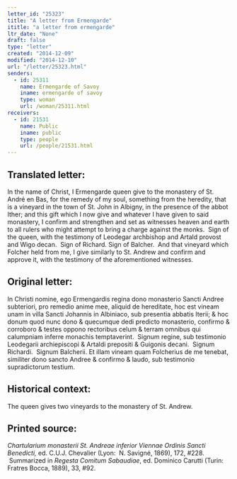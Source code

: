 ```yaml
---
letter_id: "25323"
title: "A letter from Ermengarde"
ititle: "a letter from ermengarde"
ltr_date: "None"
draft: false
type: "letter"
created: "2014-12-09"
modified: "2014-12-10"
url: "/letter/25323.html"
senders:
  - id: 25311
    name: Ermengarde of Savoy
    iname: ermengarde of savoy
    type: woman
    url: /woman/25311.html
receivers:
  - id: 21531
    name: Public
    iname: public
    type: people
    url: /people/21531.html
---
```

<h2> Translated letter:</h2><p>In the name of Christ, I Ermengarde queen give to the monastery of St. Andr<span>é en Bas</span>, for the remedy of my soul, something from the heredity, that is a vineyard in the town of St. John in Albigny, in the presence of the abbot Ither; and this gift which I now give and whatever I have given to said monastery, I confirm and strengthen and set as witnesses heaven and earth to all rulers who might attempt to bring a charge against the monks. &nbsp;Sign of the queen, with the testimony of Leodegar archbishop and Artald provost and Wigo decan. &nbsp;Sign of Richard. Sign of Balcher. &nbsp;And that vineyard which Folcher held from me, I give similarly to St. Andrew and confirm and approve it, with the testimony of the aforementioned witnesses.</p><h2 class="mt-4"> Original letter:</h2><p>In Christi nomine, ego Ermengardis regina dono monasterio Sancti Andree subteriori, pro remedio anime mee, aliquid de hereditate, hoc est vineam unam in villa Sancti Johannis in Albiniaco, sub presentia abbatis Iterii; &amp; hoc donum quod nunc dono &amp; quecumque dedi predicto monasterio, confirmo &amp; corroboro &amp; testes oppono rectoribus celum &amp; terram omnibus qui calumpniam inferre monachis temptaverint.&nbsp; Signum regine, sub testimonio Leodegarii archiepiscopi &amp; Artaldi prepositi &amp; Guigonis decani.&nbsp; Signum Richardi.&nbsp; Signum Balcherii. Et illam vineam quam Folcherius de me tenebat, similiter dono sancto Andree &amp; confirmo &amp; laudo, sub testimonio supradictorum testium.</p><h2 class="mt-4"> Historical context:</h2><p>The queen gives two vineyards to the monastery of St. Andrew.</p><h2 class="mt-4"> Printed source:</h2><p><em>Chartularium monasterii St. Andreae inferior Viennae Ordinis Sancti Benedicti,</em> ed. C.U.J. Chevalier (Lyon:&nbsp; N. Savigné, 1869), 172, #228. &nbsp;Summarized in&nbsp;<i><span>Regesta Comitum Sabaudiae</span></i><span>, ed. Dominico Carutti (Turin:&nbsp; Fratres Bocca, 1889), 33, #92.</span>&nbsp;</p>